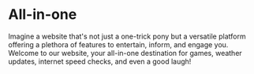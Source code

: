 # All-in-one
Imagine a website that's not just a one-trick pony but a versatile platform offering a plethora of features to entertain, inform, and engage you. Welcome to our website, your all-in-one destination for games, weather updates, internet speed checks, and even a good laugh!
